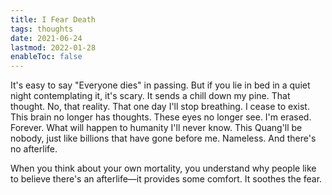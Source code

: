```yaml
---
title: I Fear Death
tags: thoughts
date: 2021-06-24
lastmod: 2022-01-28
enableToc: false
---
```


It's easy to say "Everyone dies" in passing. But if you lie in bed in a quiet night contemplating it, it's scary. It sends a chill down my pine. That thought. No, that reality. That one day I'll stop breathing. I cease to exist. This brain no longer has thoughts. These eyes no longer see. I'm erased. Forever. What will happen to humanity I'll never know. This Quang'll be nobody, just like billions that have gone before me. Nameless. And there's no afterlife.

When you think about your own mortality, you understand why people like to believe there's an afterlife—it provides some comfort. It soothes the fear.